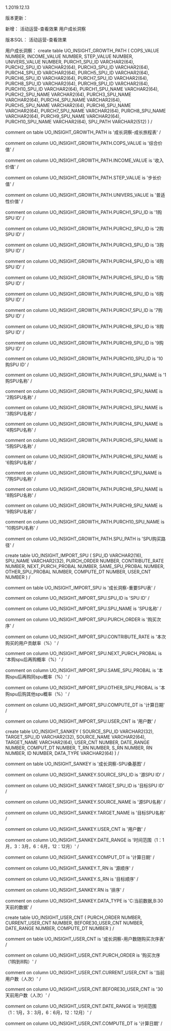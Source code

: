 1.2019.12.13

版本更新：

新增：
活动运营-查看效果
用户成长洞察

版本SQL：
活动运营-查看效果

用户成长洞察：
create table UO_INSIGHT_GROWTH_PATH
(
  COPS_VALUE       NUMBER,
  INCOME_VALUE     NUMBER,
  STEP_VALUE       NUMBER,
  UNIVERS_VALUE    NUMBER,
  PURCH1_SPU_ID    VARCHAR2(64),
  PURCH2_SPU_ID    VARCHAR2(64),
  PURCH3_SPU_ID    VARCHAR2(64),
  PURCH4_SPU_ID    VARCHAR2(64),
  PURCH5_SPU_ID    VARCHAR2(64),
  PURCH6_SPU_ID    VARCHAR2(64),
  PURCH7_SPU_ID    VARCHAR2(64),
  PURCH8_SPU_ID    VARCHAR2(64),
  PURCH9_SPU_ID    VARCHAR2(64),
  PURCH10_SPU_ID   VARCHAR2(64),
  PURCH1_SPU_NAME  VARCHAR2(64),
  PURCH2_SPU_NAME  VARCHAR2(64),
  PURCH3_SPU_NAME  VARCHAR2(64),
  PURCH4_SPU_NAME  VARCHAR2(64),
  PURCH5_SPU_NAME  VARCHAR2(64),
  PURCH6_SPU_NAME  VARCHAR2(64),
  PURCH7_SPU_NAME  VARCHAR2(64),
  PURCH8_SPU_NAME  VARCHAR2(64),
  PURCH9_SPU_NAME  VARCHAR2(64),
  PURCH10_SPU_NAME VARCHAR2(64),
  SPU_PATH         VARCHAR2(512)
)
/

comment on table UO_INSIGHT_GROWTH_PATH is '成长洞察-成长旅程表'
/

comment on column UO_INSIGHT_GROWTH_PATH.COPS_VALUE is '综合价值'
/

comment on column UO_INSIGHT_GROWTH_PATH.INCOME_VALUE is '收入价值'
/

comment on column UO_INSIGHT_GROWTH_PATH.STEP_VALUE is '步长价值'
/

comment on column UO_INSIGHT_GROWTH_PATH.UNIVERS_VALUE is '普适性价值'
/

comment on column UO_INSIGHT_GROWTH_PATH.PURCH1_SPU_ID is '1购SPU ID'
/

comment on column UO_INSIGHT_GROWTH_PATH.PURCH2_SPU_ID is '2购SPU ID'
/

comment on column UO_INSIGHT_GROWTH_PATH.PURCH3_SPU_ID is '3购SPU ID'
/

comment on column UO_INSIGHT_GROWTH_PATH.PURCH4_SPU_ID is '4购SPU ID'
/

comment on column UO_INSIGHT_GROWTH_PATH.PURCH5_SPU_ID is '5购SPU ID'
/

comment on column UO_INSIGHT_GROWTH_PATH.PURCH6_SPU_ID is '6购SPU ID'
/

comment on column UO_INSIGHT_GROWTH_PATH.PURCH7_SPU_ID is '7购SPU ID'
/

comment on column UO_INSIGHT_GROWTH_PATH.PURCH8_SPU_ID is '8购SPU ID'
/

comment on column UO_INSIGHT_GROWTH_PATH.PURCH9_SPU_ID is '9购SPU ID'
/

comment on column UO_INSIGHT_GROWTH_PATH.PURCH10_SPU_ID is '10购SPU ID'
/

comment on column UO_INSIGHT_GROWTH_PATH.PURCH1_SPU_NAME is '1购SPU名称'
/

comment on column UO_INSIGHT_GROWTH_PATH.PURCH2_SPU_NAME is '2购SPU名称'
/

comment on column UO_INSIGHT_GROWTH_PATH.PURCH3_SPU_NAME is '3购SPU名称'
/

comment on column UO_INSIGHT_GROWTH_PATH.PURCH4_SPU_NAME is '4购SPU名称'
/

comment on column UO_INSIGHT_GROWTH_PATH.PURCH5_SPU_NAME is '5购SPU名称'
/

comment on column UO_INSIGHT_GROWTH_PATH.PURCH6_SPU_NAME is '6购SPU名称'
/

comment on column UO_INSIGHT_GROWTH_PATH.PURCH7_SPU_NAME is '7购SPU名称'
/

comment on column UO_INSIGHT_GROWTH_PATH.PURCH8_SPU_NAME is '8购SPU名称'
/

comment on column UO_INSIGHT_GROWTH_PATH.PURCH9_SPU_NAME is '9购SPU名称'
/

comment on column UO_INSIGHT_GROWTH_PATH.PURCH10_SPU_NAME is '10购SPU名称'
/

comment on column UO_INSIGHT_GROWTH_PATH.SPU_PATH is 'SPU购买路径'
/

create table UO_INSIGHT_IMPORT_SPU
(
  SPU_ID            VARCHAR2(16),
  SPU_NAME          VARCHAR2(32),
  PURCH_ORDER       NUMBER,
  CONTRIBUTE_RATE   NUMBER,
  NEXT_PURCH_PROBAL NUMBER,
  SAME_SPU_PROBAL   NUMBER,
  OTHER_SPU_PROBAL  NUMBER,
  COMPUTE_DT        NUMBER,
  USER_CNT          NUMBER
)
/

comment on table UO_INSIGHT_IMPORT_SPU is '成长洞察-重要SPU表'
/

comment on column UO_INSIGHT_IMPORT_SPU.SPU_ID is 'SPU ID'
/

comment on column UO_INSIGHT_IMPORT_SPU.SPU_NAME is 'SPU名称'
/

comment on column UO_INSIGHT_IMPORT_SPU.PURCH_ORDER is '购买次序'
/

comment on column UO_INSIGHT_IMPORT_SPU.CONTRIBUTE_RATE is '本次购买的用户贡献率（%）'
/

comment on column UO_INSIGHT_IMPORT_SPU.NEXT_PURCH_PROBAL is '本购spu后再购概率（%）'
/

comment on column UO_INSIGHT_IMPORT_SPU.SAME_SPU_PROBAL is '本购spu后再购同spu概率（%）'
/

comment on column UO_INSIGHT_IMPORT_SPU.OTHER_SPU_PROBAL is '本购spu后购其他spu概率（%）'
/

comment on column UO_INSIGHT_IMPORT_SPU.COMPUTE_DT is '计算日期'
/

comment on column UO_INSIGHT_IMPORT_SPU.USER_CNT is '用户数'
/

create table UO_INSIGHT_SANKEY
(
  SOURCE_SPU_ID VARCHAR2(32),
  TARGET_SPU_ID VARCHAR2(32),
  SOURCE_NAME   VARCHAR2(64),
  TARGET_NAME   VARCHAR2(64),
  USER_CNT      NUMBER,
  DATE_RANGE    NUMBER,
  COMPUT_DT     NUMBER,
  T_RN          NUMBER,
  S_RN          NUMBER,
  RN            NUMBER,
  ID            NUMBER,
  DATA_TYPE     VARCHAR2(64)
)
/

comment on table UO_INSIGHT_SANKEY is '成长洞察-SPU桑基图'
/

comment on column UO_INSIGHT_SANKEY.SOURCE_SPU_ID is '源SPU ID'
/

comment on column UO_INSIGHT_SANKEY.TARGET_SPU_ID is '目标SPU ID'
/

comment on column UO_INSIGHT_SANKEY.SOURCE_NAME is '源SPU名称'
/

comment on column UO_INSIGHT_SANKEY.TARGET_NAME is '目标SPU名称'
/

comment on column UO_INSIGHT_SANKEY.USER_CNT is '用户数'
/

comment on column UO_INSIGHT_SANKEY.DATE_RANGE is '时间范围（1：1月，3：3月，6：6月，12：12月）'
/

comment on column UO_INSIGHT_SANKEY.COMPUT_DT is '计算日期'
/

comment on column UO_INSIGHT_SANKEY.T_RN is '源顺序'
/

comment on column UO_INSIGHT_SANKEY.S_RN is '目标顺序'
/

comment on column UO_INSIGHT_SANKEY.RN is '排序'
/

comment on column UO_INSIGHT_SANKEY.DATA_TYPE is 'C:当前数据,B:30天前的数据'
/

create table UO_INSIGHT_USER_CNT
(
  PURCH_ORDER       NUMBER,
  CURRENT_USER_CNT  NUMBER,
  BEFORE30_USER_CNT NUMBER,
  DATE_RANGE        NUMBER,
  COMPUTE_DT        NUMBER
)
/

comment on table UO_INSIGHT_USER_CNT is '成长洞察-用户数随购买次序表'
/

comment on column UO_INSIGHT_USER_CNT.PURCH_ORDER is '购买次序（1购到8购）'
/

comment on column UO_INSIGHT_USER_CNT.CURRENT_USER_CNT is '当前用户数（人次）'
/

comment on column UO_INSIGHT_USER_CNT.BEFORE30_USER_CNT is '30天前用户数（人次）'
/

comment on column UO_INSIGHT_USER_CNT.DATE_RANGE is '时间范围（1：1月，3：3月，6：6月，12：12月）'
/

comment on column UO_INSIGHT_USER_CNT.COMPUTE_DT is '计算日期'
/
